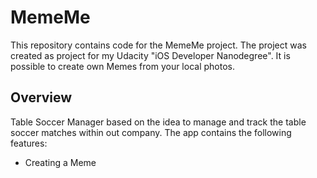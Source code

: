# MemeMe

This repository contains code for the MemeMe project. The project was created as project for my Udacity "iOS Developer Nanodegree".
It is possible to create own Memes from your local photos.

## Overview

Table Soccer Manager based on the idea to manage and track the table soccer matches within out company.
The app contains the following features:
- Creating a Meme

